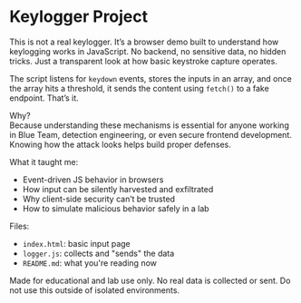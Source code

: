 # Keylogger Project

This is not a real keylogger. It’s a browser demo built to understand how keylogging works in JavaScript. No backend, no sensitive data, no hidden tricks. Just a transparent look at how basic keystroke capture operates.

The script listens for `keydown` events, stores the inputs in an array, and once the array hits a threshold, it sends the content using `fetch()` to a fake endpoint. That’s it.

Why?  
Because understanding these mechanisms is essential for anyone working in Blue Team, detection engineering, or even secure frontend development. Knowing how the attack looks helps build proper defenses.

What it taught me:  
- Event-driven JS behavior in browsers  
- How input can be silently harvested and exfiltrated  
- Why client-side security can’t be trusted  
- How to simulate malicious behavior safely in a lab

Files:
- `index.html`: basic input page  
- `logger.js`: collects and "sends" the data  
- `README.md`: what you're reading now

Made for educational and lab use only. No real data is collected or sent. Do not use this outside of isolated environments.

